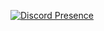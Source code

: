 [![Discord Presence](https://lanyard-profile-readme.vercel.app/api/913834011401519124?hideDiscrim=true)](https://discord.com/users/913834011401519124)


